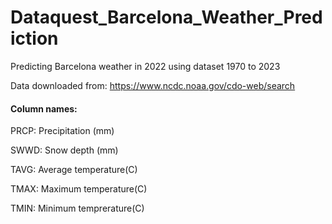 # Dataquest_Barcelona_Weather_Prediction
Predicting Barcelona weather in 2022 using dataset 1970 to 2023

Data downloaded from: https://www.ncdc.noaa.gov/cdo-web/search

#### Column names:

  PRCP: Precipitation (mm)
  
  SWWD: Snow depth (mm)
  
  TAVG: Average temperature(C)
  
  TMAX: Maximum temperature(C)
  
  TMIN: Minimum temprerature(C)
